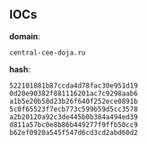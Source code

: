 
## IOCs

__domain__:

```text
central-cee-doja.ru
```
__hash__:

```text
522101881b87ccda4d78fac30e951d19
0d20e90382f881116201ac7c9298aab6
a1b5e20b58d23b26f640f252ece0891b
5c0f65523f7ecb773c599b59d5cc3578
a2b20120a92c3de445b0b384a494ed39
d811a57bc0e8b86b449277f9ffb50cc9
b62ef0920a545f547d6cd3cd2abd60d2
```